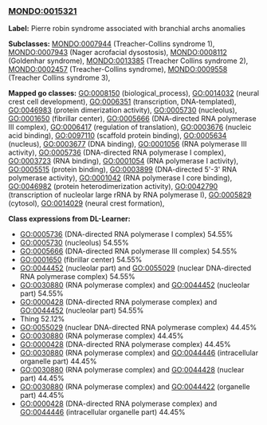 
### [MONDO:0015321](http://purl.obolibrary.org/obo/MONDO_0015321)
**Label:** Pierre robin syndrome associated with branchial archs anomalies

**Subclasses:** [MONDO:0007944](http://purl.obolibrary.org/obo/MONDO_0007944) (Treacher-Collins syndrome 1), [MONDO:0007943](http://purl.obolibrary.org/obo/MONDO_0007943) (Nager acrofacial dysostosis), [MONDO:0008112](http://purl.obolibrary.org/obo/MONDO_0008112) (Goldenhar syndrome), [MONDO:0013385](http://purl.obolibrary.org/obo/MONDO_0013385) (Treacher Collins syndrome 2), [MONDO:0002457](http://purl.obolibrary.org/obo/MONDO_0002457) (Treacher-Collins syndrome), [MONDO:0009558](http://purl.obolibrary.org/obo/MONDO_0009558) (Treacher Collins syndrome 3), 

**Mapped go classes:** [GO:0008150](http://purl.obolibrary.org/obo/GO_0008150) (biological_process), [GO:0014032](http://purl.obolibrary.org/obo/GO_0014032) (neural crest cell development), [GO:0006351](http://purl.obolibrary.org/obo/GO_0006351) (transcription, DNA-templated), [GO:0046983](http://purl.obolibrary.org/obo/GO_0046983) (protein dimerization activity), [GO:0005730](http://purl.obolibrary.org/obo/GO_0005730) (nucleolus), [GO:0001650](http://purl.obolibrary.org/obo/GO_0001650) (fibrillar center), [GO:0005666](http://purl.obolibrary.org/obo/GO_0005666) (DNA-directed RNA polymerase III complex), [GO:0006417](http://purl.obolibrary.org/obo/GO_0006417) (regulation of translation), [GO:0003676](http://purl.obolibrary.org/obo/GO_0003676) (nucleic acid binding), [GO:0097110](http://purl.obolibrary.org/obo/GO_0097110) (scaffold protein binding), [GO:0005634](http://purl.obolibrary.org/obo/GO_0005634) (nucleus), [GO:0003677](http://purl.obolibrary.org/obo/GO_0003677) (DNA binding), [GO:0001056](http://purl.obolibrary.org/obo/GO_0001056) (RNA polymerase III activity), [GO:0005736](http://purl.obolibrary.org/obo/GO_0005736) (DNA-directed RNA polymerase I complex), [GO:0003723](http://purl.obolibrary.org/obo/GO_0003723) (RNA binding), [GO:0001054](http://purl.obolibrary.org/obo/GO_0001054) (RNA polymerase I activity), [GO:0005515](http://purl.obolibrary.org/obo/GO_0005515) (protein binding), [GO:0003899](http://purl.obolibrary.org/obo/GO_0003899) (DNA-directed 5'-3' RNA polymerase activity), [GO:0001042](http://purl.obolibrary.org/obo/GO_0001042) (RNA polymerase I core binding), [GO:0046982](http://purl.obolibrary.org/obo/GO_0046982) (protein heterodimerization activity), [GO:0042790](http://purl.obolibrary.org/obo/GO_0042790) (transcription of nucleolar large rRNA by RNA polymerase I), [GO:0005829](http://purl.obolibrary.org/obo/GO_0005829) (cytosol), [GO:0014029](http://purl.obolibrary.org/obo/GO_0014029) (neural crest formation), 

**Class expressions from DL-Learner:**

- [GO:0005736](http://purl.obolibrary.org/obo/GO_0005736) (DNA-directed RNA polymerase I complex) 54.55%
- [GO:0005730](http://purl.obolibrary.org/obo/GO_0005730) (nucleolus) 54.55%
- [GO:0005666](http://purl.obolibrary.org/obo/GO_0005666) (DNA-directed RNA polymerase III complex) 54.55%
- [GO:0001650](http://purl.obolibrary.org/obo/GO_0001650) (fibrillar center) 54.55%
- [GO:0044452](http://purl.obolibrary.org/obo/GO_0044452) (nucleolar part) and [GO:0055029](http://purl.obolibrary.org/obo/GO_0055029) (nuclear DNA-directed RNA polymerase complex) 54.55%
- [GO:0030880](http://purl.obolibrary.org/obo/GO_0030880) (RNA polymerase complex) and [GO:0044452](http://purl.obolibrary.org/obo/GO_0044452) (nucleolar part) 54.55%
- [GO:0000428](http://purl.obolibrary.org/obo/GO_0000428) (DNA-directed RNA polymerase complex) and [GO:0044452](http://purl.obolibrary.org/obo/GO_0044452) (nucleolar part) 54.55%
- Thing 52.12%
- [GO:0055029](http://purl.obolibrary.org/obo/GO_0055029) (nuclear DNA-directed RNA polymerase complex) 44.45%
- [GO:0030880](http://purl.obolibrary.org/obo/GO_0030880) (RNA polymerase complex) 44.45%
- [GO:0000428](http://purl.obolibrary.org/obo/GO_0000428) (DNA-directed RNA polymerase complex) 44.45%
- [GO:0030880](http://purl.obolibrary.org/obo/GO_0030880) (RNA polymerase complex) and [GO:0044446](http://purl.obolibrary.org/obo/GO_0044446) (intracellular organelle part) 44.45%
- [GO:0030880](http://purl.obolibrary.org/obo/GO_0030880) (RNA polymerase complex) and [GO:0044428](http://purl.obolibrary.org/obo/GO_0044428) (nuclear part) 44.45%
- [GO:0030880](http://purl.obolibrary.org/obo/GO_0030880) (RNA polymerase complex) and [GO:0044422](http://purl.obolibrary.org/obo/GO_0044422) (organelle part) 44.45%
- [GO:0000428](http://purl.obolibrary.org/obo/GO_0000428) (DNA-directed RNA polymerase complex) and [GO:0044446](http://purl.obolibrary.org/obo/GO_0044446) (intracellular organelle part) 44.45%


